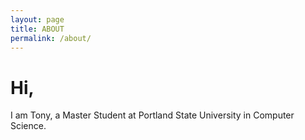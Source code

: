 ```yaml
---
layout: page
title: ABOUT
permalink: /about/
---
```


# Hi,

I am Tony, a Master Student at Portland State University in Computer Science.

